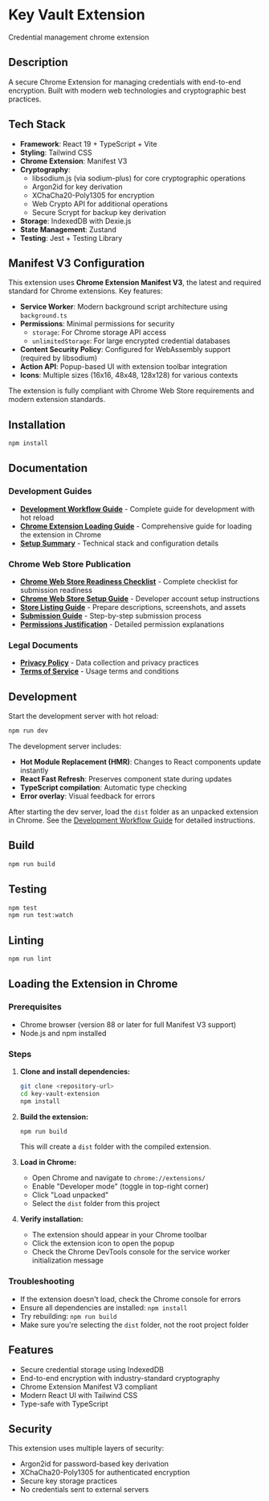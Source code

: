# Key Vault Extension

Credential management chrome extension

## Description

A secure Chrome Extension for managing credentials with end-to-end encryption. Built with modern web technologies and cryptographic best practices.

## Tech Stack

- **Framework**: React 19 + TypeScript + Vite
- **Styling**: Tailwind CSS
- **Chrome Extension**: Manifest V3
- **Cryptography**:
  - libsodium.js (via sodium-plus) for core cryptographic operations
  - Argon2id for key derivation
  - XChaCha20-Poly1305 for encryption
  - Web Crypto API for additional operations
  - Secure Scrypt for backup key derivation
- **Storage**: IndexedDB with Dexie.js
- **State Management**: Zustand
- **Testing**: Jest + Testing Library

## Manifest V3 Configuration

This extension uses **Chrome Extension Manifest V3**, the latest and required standard for Chrome extensions. Key features:

- **Service Worker**: Modern background script architecture using `background.ts`
- **Permissions**: Minimal permissions for security
  - `storage`: For Chrome storage API access
  - `unlimitedStorage`: For large encrypted credential databases
- **Content Security Policy**: Configured for WebAssembly support (required by libsodium)
- **Action API**: Popup-based UI with extension toolbar integration
- **Icons**: Multiple sizes (16x16, 48x48, 128x128) for various contexts

The extension is fully compliant with Chrome Web Store requirements and modern extension standards.

## Installation

```bash
npm install
```

## Documentation

### Development Guides
- **[Development Workflow Guide](./docs/DEVELOPMENT_WORKFLOW.md)** - Complete guide for development with hot reload
- **[Chrome Extension Loading Guide](./docs/CHROME_EXTENSION_GUIDE.md)** - Comprehensive guide for loading the extension in Chrome
- **[Setup Summary](./docs/SETUP_SUMMARY.md)** - Technical stack and configuration details

### Chrome Web Store Publication
- **[Chrome Web Store Readiness Checklist](./docs/CHROME_WEB_STORE_READINESS.md)** - Complete checklist for submission readiness
- **[Chrome Web Store Setup Guide](./docs/CHROME_WEB_STORE_SETUP.md)** - Developer account setup instructions
- **[Store Listing Guide](./docs/STORE_LISTING_GUIDE.md)** - Prepare descriptions, screenshots, and assets
- **[Submission Guide](./docs/CHROME_WEB_STORE_SUBMISSION.md)** - Step-by-step submission process
- **[Permissions Justification](./docs/PERMISSIONS_JUSTIFICATION.md)** - Detailed permission explanations

### Legal Documents
- **[Privacy Policy](./PRIVACY_POLICY.md)** - Data collection and privacy practices
- **[Terms of Service](./TERMS_OF_SERVICE.md)** - Usage terms and conditions


## Development

Start the development server with hot reload:

```bash
npm run dev
```

The development server includes:
- **Hot Module Replacement (HMR)**: Changes to React components update instantly
- **React Fast Refresh**: Preserves component state during updates
- **TypeScript compilation**: Automatic type checking
- **Error overlay**: Visual feedback for errors

After starting the dev server, load the `dist` folder as an unpacked extension in Chrome. See the [Development Workflow Guide](./docs/DEVELOPMENT_WORKFLOW.md) for detailed instructions.

## Build

```bash
npm run build
```

## Testing

```bash
npm test
npm run test:watch
```

## Linting

```bash
npm run lint
```

## Loading the Extension in Chrome

### Prerequisites
- Chrome browser (version 88 or later for full Manifest V3 support)
- Node.js and npm installed

### Steps

1. **Clone and install dependencies:**
   ```bash
   git clone <repository-url>
   cd key-vault-extension
   npm install
   ```

2. **Build the extension:**
   ```bash
   npm run build
   ```
   This will create a `dist` folder with the compiled extension.

3. **Load in Chrome:**
   - Open Chrome and navigate to `chrome://extensions/`
   - Enable "Developer mode" (toggle in top-right corner)
   - Click "Load unpacked"
   - Select the `dist` folder from this project

4. **Verify installation:**
   - The extension should appear in your Chrome toolbar
   - Click the extension icon to open the popup
   - Check the Chrome DevTools console for the service worker initialization message

### Troubleshooting

- If the extension doesn't load, check the Chrome console for errors
- Ensure all dependencies are installed: `npm install`
- Try rebuilding: `npm run build`
- Make sure you're selecting the `dist` folder, not the root project folder

## Features

- Secure credential storage using IndexedDB
- End-to-end encryption with industry-standard cryptography
- Chrome Extension Manifest V3 compliant
- Modern React UI with Tailwind CSS
- Type-safe with TypeScript

## Security

This extension uses multiple layers of security:
- Argon2id for password-based key derivation
- XChaCha20-Poly1305 for authenticated encryption
- Secure key storage practices
- No credentials sent to external servers

